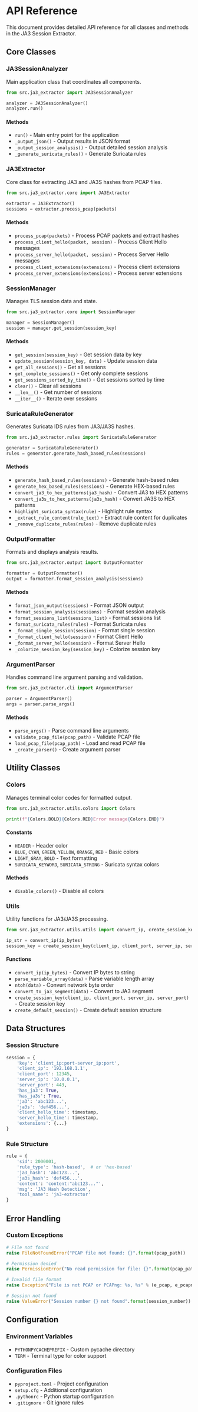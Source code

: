 # API Reference

This document provides detailed API reference for all classes and methods in the JA3 Session Extractor.

## Core Classes

### JA3SessionAnalyzer

Main application class that coordinates all components.

```python
from src.ja3_extractor import JA3SessionAnalyzer

analyzer = JA3SessionAnalyzer()
analyzer.run()
```

#### Methods

- `run()` - Main entry point for the application
- `_output_json()` - Output results in JSON format
- `_output_session_analysis()` - Output detailed session analysis
- `_generate_suricata_rules()` - Generate Suricata rules

### JA3Extractor

Core class for extracting JA3 and JA3S hashes from PCAP files.

```python
from src.ja3_extractor.core import JA3Extractor

extractor = JA3Extractor()
sessions = extractor.process_pcap(packets)
```

#### Methods

- `process_pcap(packets)` - Process PCAP packets and extract hashes
- `process_client_hello(packet, session)` - Process Client Hello messages
- `process_server_hello(packet, session)` - Process Server Hello messages
- `process_client_extensions(extensions)` - Process client extensions
- `process_server_extensions(extensions)` - Process server extensions

### SessionManager

Manages TLS session data and state.

```python
from src.ja3_extractor.core import SessionManager

manager = SessionManager()
session = manager.get_session(session_key)
```

#### Methods

- `get_session(session_key)` - Get session data by key
- `update_session(session_key, data)` - Update session data
- `get_all_sessions()` - Get all sessions
- `get_complete_sessions()` - Get only complete sessions
- `get_sessions_sorted_by_time()` - Get sessions sorted by time
- `clear()` - Clear all sessions
- `__len__()` - Get number of sessions
- `__iter__()` - Iterate over sessions

### SuricataRuleGenerator

Generates Suricata IDS rules from JA3/JA3S hashes.

```python
from src.ja3_extractor.rules import SuricataRuleGenerator

generator = SuricataRuleGenerator()
rules = generator.generate_hash_based_rules(sessions)
```

#### Methods

- `generate_hash_based_rules(sessions)` - Generate hash-based rules
- `generate_hex_based_rules(sessions)` - Generate HEX-based rules
- `convert_ja3_to_hex_patterns(ja3_hash)` - Convert JA3 to HEX patterns
- `convert_ja3s_to_hex_patterns(ja3s_hash)` - Convert JA3S to HEX patterns
- `highlight_suricata_syntax(rule)` - Highlight rule syntax
- `_extract_rule_content(rule_text)` - Extract rule content for duplicates
- `_remove_duplicate_rules(rules)` - Remove duplicate rules

### OutputFormatter

Formats and displays analysis results.

```python
from src.ja3_extractor.output import OutputFormatter

formatter = OutputFormatter()
output = formatter.format_session_analysis(sessions)
```

#### Methods

- `format_json_output(sessions)` - Format JSON output
- `format_session_analysis(sessions)` - Format session analysis
- `format_sessions_list(sessions_list)` - Format sessions list
- `format_suricata_rules(rules)` - Format Suricata rules
- `_format_single_session(session)` - Format single session
- `_format_client_hello(session)` - Format Client Hello
- `_format_server_hello(session)` - Format Server Hello
- `_colorize_session_key(session_key)` - Colorize session key

### ArgumentParser

Handles command line argument parsing and validation.

```python
from src.ja3_extractor.cli import ArgumentParser

parser = ArgumentParser()
args = parser.parse_args()
```

#### Methods

- `parse_args()` - Parse command line arguments
- `validate_pcap_file(pcap_path)` - Validate PCAP file
- `load_pcap_file(pcap_path)` - Load and read PCAP file
- `_create_parser()` - Create argument parser

## Utility Classes

### Colors

Manages terminal color codes for formatted output.

```python
from src.ja3_extractor.utils.colors import Colors

print(f"{Colors.BOLD}{Colors.RED}Error message{Colors.END}")
```

#### Constants

- `HEADER` - Header color
- `BLUE`, `CYAN`, `GREEN`, `YELLOW`, `ORANGE`, `RED` - Basic colors
- `LIGHT_GRAY`, `BOLD` - Text formatting
- `SURICATA_KEYWORD`, `SURICATA_STRING` - Suricata syntax colors

#### Methods

- `disable_colors()` - Disable all colors

### Utils

Utility functions for JA3/JA3S processing.

```python
from src.ja3_extractor.utils.utils import convert_ip, create_session_key

ip_str = convert_ip(ip_bytes)
session_key = create_session_key(client_ip, client_port, server_ip, server_port)
```

#### Functions

- `convert_ip(ip_bytes)` - Convert IP bytes to string
- `parse_variable_array(data)` - Parse variable length array
- `ntoh(data)` - Convert network byte order
- `convert_to_ja3_segment(data)` - Convert to JA3 segment
- `create_session_key(client_ip, client_port, server_ip, server_port)` - Create session key
- `create_default_session()` - Create default session structure

## Data Structures

### Session Structure

```python
session = {
    'key': 'client_ip:port-server_ip:port',
    'client_ip': '192.168.1.1',
    'client_port': 12345,
    'server_ip': '10.0.0.1',
    'server_port': 443,
    'has_ja3': True,
    'has_ja3s': True,
    'ja3': 'abc123...',
    'ja3s': 'def456...',
    'client_hello_time': timestamp,
    'server_hello_time': timestamp,
    'extensions': {...}
}
```

### Rule Structure

```python
rule = {
    'sid': 2000001,
    'rule_type': 'hash-based',  # or 'hex-based'
    'ja3_hash': 'abc123...',
    'ja3s_hash': 'def456...',
    'content': 'content:"abc123..."',
    'msg': 'JA3 Hash Detection',
    'tool_name': 'ja3-extractor'
}
```

## Error Handling

### Custom Exceptions

```python
# File not found
raise FileNotFoundError("PCAP file not found: {}".format(pcap_path))

# Permission denied
raise PermissionError("No read permission for file: {}".format(pcap_path))

# Invalid file format
raise Exception("File is not PCAP or PCAPng: %s, %s" % (e_pcap, e_pcapng))

# Session not found
raise ValueError("Session number {} not found".format(session_number))
```

## Configuration

### Environment Variables

- `PYTHONPYCACHEPREFIX` - Custom pycache directory
- `TERM` - Terminal type for color support

### Configuration Files

- `pyproject.toml` - Project configuration
- `setup.cfg` - Additional configuration
- `.pythonrc` - Python startup configuration
- `.gitignore` - Git ignore rules
